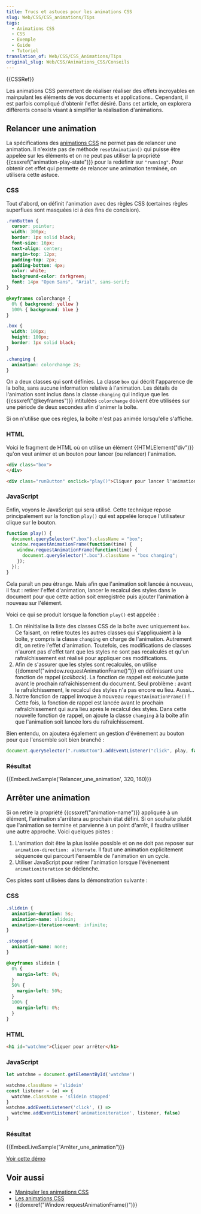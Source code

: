 ```yaml
---
title: Trucs et astuces pour les animations CSS
slug: Web/CSS/CSS_animations/Tips
tags:
  - Animations CSS
  - CSS
  - Exemple
  - Guide
  - Tutoriel
translation_of: Web/CSS/CSS_Animations/Tips
original_slug: Web/CSS/Animations_CSS/Conseils
---
```


{{CSSRef}}

Les animations CSS permettent de réaliser réaliser des effets incroyables en mainpulant les éléments de vos documents et applications.. Cependant, il est parfois compliqué d'obtenir l'effet désiré. Dans cet article, on explorera différents conseils visant à simplifier la réalisation d'animations.

## Relancer une animation

La spécifications des [animations CSS](/fr/docs/Web/CSS/CSS_Animations) ne permet pas de relancer une animation. Il n'existe pas de méthode `resetAnimation()` qui puisse être appelée sur les éléments et on ne peut pas utiliser la propriété {{cssxref("animation-play-state")}} pour la redéfinir sur `"running"`. Pour obtenir cet effet qui permette de relancer une animation terminée, on utilisera cette astuce.

### CSS

Tout d'abord, on définit l'animation avec des règles CSS (certaines règles superflues sont masquées ici à des fins de concision).

```css hidden
.runButton {
  cursor: pointer;
  width: 300px;
  border: 1px solid black;
  font-size: 16px;
  text-align: center;
  margin-top: 12px;
  padding-top: 2px;
  padding-bottom: 4px;
  color: white;
  background-color: darkgreen;
  font: 14px "Open Sans", "Arial", sans-serif;
}
```

```css
@keyframes colorchange {
  0% { background: yellow }
  100% { background: blue }
}

.box {
  width: 100px;
  height: 100px;
  border: 1px solid black;
}

.changing {
  animation: colorchange 2s;
}
```

On a deux classes qui sont définies. La classe `box` qui décrit l'apparence de la boîte, sans aucune information relative à l'animation. Les détails de l'animation sont inclus dans la classe `changing` qui indique que les {{cssxref("@keyframes")}} intitulées `colorchange` doivent être utilisées sur une période de deux secondes afin d'animer la boîte.

Si on n'utilise que ces règles, la boîte n'est pas animée lorsqu'elle s'affiche.

### HTML

Voici le fragment de HTML où on utilise un élément {{HTMLElement("div")}} qu'on veut animer et un bouton pour lancer (ou relancer) l'animation.

```html
<div class="box">
</div>

<div class="runButton" onclick="play()">Cliquer pour lancer l'animation</div>
```

### JavaScript

Enfin, voyons le JavaScript qui sera utilisé. Cette technique repose principalement sur la fonction `play()` qui est appelée lorsque l'utilisateur clique sur le bouton.

```js
function play() {
  document.querySelector(".box").className = "box";
  window.requestAnimationFrame(function(time) {
    window.requestAnimationFrame(function(time) {
      document.querySelector(".box").className = "box changing";
    });
  });
}
```

Cela paraît un peu étrange. Mais afin que l'animation soit lancée à nouveau, il faut : retirer l'effet d'animation, lancer le recalcul des styles dans le document pour que cette action soit enregistrée puis ajouter l'animation à nouveau sur l'élément.

Voici ce qui se produit lorsque la fonction `play()` est appelée :

1. On réinitialise la liste des classes CSS de la boîte avec uniquement `box`. Ce faisant, on retire toutes les autres classes qui s'appliquaient à la boîte, y compris la classe `changing` en charge de l'animation. Autrement dit, on retire l'effet d'animation. Toutefois, ces modifications de classes n'auront pas d'effet tant que les styles ne sont pas recalculés et qu'un rafraîchissement est réalisé pour appliquer ces modifications.
2. Afin de s'assurer que les styles sont recalculés, on utilise {{domxref("window.requestAnimationFrame()")}} en définissant une fonction de rappel (_callback_). La fonction de rappel est exécutée juste avant le prochain rafraîchissement du document. Seul problème : avant le rafraîchissement, le recalcul des styles n'a pas encore eu lieu. Aussi…
3. Notre fonction de rappel invoque à nouveau `requestAnimationFrame()` ! Cette fois, la fonction de rappel est lancée avant le prochain rafraîchissement qui aura lieu après le recalcul des styles. Dans cette nouvelle fonction de rappel, on ajoute la classe `changing` à la boîte afin que l'animation soit lancée lors du rafraîchissement.

Bien entendu, on ajoutera également un gestion d'événement au bouton pour que l'ensemble soit bien branché :

```js
document.querySelector(".runButton").addEventListener("click", play, false);
```

### Résultat

{{EmbedLiveSample('Relancer_une_animation', 320, 160)}}

## Arrêter une animation

Si on retire la propriété {{cssxref("animation-name")}} appliquée à un élément, l'animation s'arrêtera au prochain état défini. Si on souhaite plutôt que l'animation se termine et parvienne à un point d'arrêt, il faudra utiliser une autre approche. Voici quelques pistes :

1. L'animation doit être la plus isolée possible et on ne doit pas reposer sur `animation-direction: alternate`. Il faut une animation explicitement séquencée qui parcourt l'ensemble de l'animation en un cycle.
2. Utiliser JavaScript pour retirer l'animation lorsque l'évènement `animationiteration` se déclenche.

Ces pistes sont utilisées dans la démonstration suivante :

### CSS

```css
.slidein {
  animation-duration: 5s;
  animation-name: slidein;
  animation-iteration-count: infinite;
}

.stopped {
  animation-name: none;
}

@keyframes slidein {
  0% {
    margin-left: 0%;
  }
  50% {
    margin-left: 50%;
  }
  100% {
    margin-left: 0%;
  }
}
```

### HTML

```html
<h1 id="watchme">Cliquer pour arrêter</h1>
```

### JavaScript

```js
let watchme = document.getElementById('watchme')

watchme.className = 'slidein'
const listener = (e) => {
  watchme.className = 'slidein stopped'
}
watchme.addEventListener('click', () =>
  watchme.addEventListener('animationiteration', listener, false)
)
```

### Résultat

{{EmbedLiveSample("Arrêter_une_animation")}}

[Voir cette démo](https://jsfiddle.net/morenoh149/5ty5a4oy/)

## Voir aussi

- [Manipuler les animations CSS](/fr/docs/Web/CSS/Animations_CSS/Utiliser_les_animations_CSS)
- [Les animations CSS](/fr/docs/Web/CSS/Animations_CSS)
- {{domxref("Window.requestAnimationFrame()")}}
